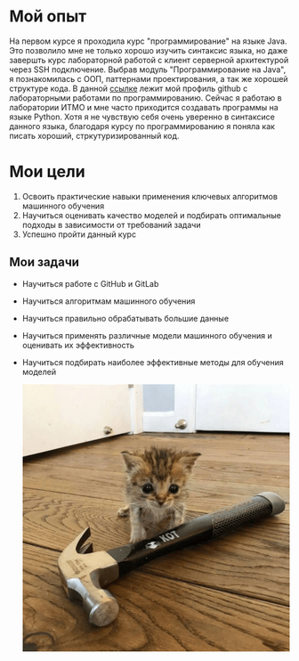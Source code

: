 #  Мой опыт

На первом курсе я проходила курс "программирование" на языке Java. Это позволило мне не только хорошо изучить синтаксис языка, но даже завершть курс лабораторной работой с клиент серверной архитектурой через SSH подключение. Выбрав модуль "Программирование на Java", я познакомилась с ООП, паттернами проектирования, а так же хорошей структуре кода. В данной [ссылке](https://duckduckgo.com) лежит мой профиль github с лабораторными работами по программированию. Сейчас я работаю в лаборатории ИТМО и мне часто приходится создавать программы на языке Python. Хотя я не чувствую себя очень уверенно в синтаксисе данного языка, благодаря курсу по программированию я поняла как писать хороший, стркутуризированный код.

# Мои цели

1. Освоить практические навыки применения ключевых алгоритмов машинного обучения
2. Научиться оценивать качество моделей и подбирать оптимальные подходы в зависимости от требований задачи
3. Успешно пройти  данный курс

## Мои задачи

- Научиться работе с GitHub и GitLab
- Научиться алгоритмам машинного обучения
- Научиться правильно обрабатывать большие данные
- Научиться применять различные модели машинного обучения и оценивать их эффективность
- Научиться подбирать наиболее эффективные методы для обучения моделей

  ![super kitten](/resources/kitten.png)


